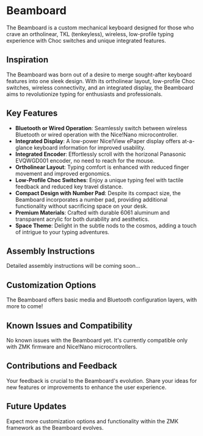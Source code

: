 # Beamboard

The Beamboard is a custom mechanical keyboard designed for those who crave an ortholinear, TKL (tenkeyless), wireless, low-profile typing experience with Choc switches and unique integrated features.

## Inspiration

The Beamboard was born out of a desire to merge sought-after keyboard features into one sleek design. With its ortholinear layout, low-profile Choc switches, wireless connectivity, and an integrated display, the Beamboard aims to revolutionize typing for enthusiasts and professionals.

## Key Features

- **Bluetooth or Wired Operation**: Seamlessly switch between wireless Bluetooth or wired operation with the Nice!Nano microcontroller.
- **Integrated Display**: A low-power Nice!View ePaper display offers at-a-glance keyboard information for improved usability.
- **Integrated Encoder**: Effortlessly scroll with the horizonal Panasonic EVQWGD001 encoder, no need to reach for the mouse.
- **Ortholinear Layout**: Typing comfort is enhanced with reduced finger movement and improved ergonomics.
- **Low-Profile Choc Switches**: Enjoy a unique typing feel with tactile feedback and reduced key travel distance.
- **Compact Design with Number Pad**: Despite its compact size, the Beamboard incorporates a number pad, providing additional functionality without sacrificing space on your desk.
- **Premium Materials**: Crafted with durable 6061 aluminum and transparent acrylic for both durability and aesthetics.
- **Space Theme**: Delight in the subtle nods to the cosmos, adding a touch of intrigue to your typing adventures.

## Assembly Instructions

Detailed assembly instructions will be coming soon...

## Customization Options

The Beamboard offers basic media and Bluetooth configuration layers, with more to come!

## Known Issues and Compatibility

No known issues with the Beamboard yet. It's currently compatible only with ZMK firmware and Nice!Nano microcontrollers.

## Contributions and Feedback

Your feedback is crucial to the Beamboard's evolution. Share your ideas for new features or improvements to enhance the user experience.

## Future Updates

Expect more customization options and functionality within the ZMK framework as the Beamboard evolves.
